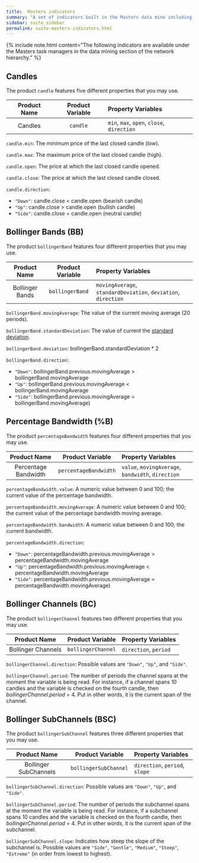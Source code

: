 ```yaml
---
title:  Masters indicators
summary: "A set of indicators built in the Masters data mine including candles, Bollinger Bands (BB), Percentage Bandwidth (%B), Bollinger Channels, and Bollinger Subchannels."
sidebar: suite_sidebar
permalink: suite-masters-indicators.html
---
```


{% include note.html content="The following indicators are available under the Masters task managers in the data mining section of the network hierarchy." %}

## Candles

The product ```candle``` features five different properties that you may use.

| Product Name | Product Variable | Property Variables |
| :---: | :---: | :--- | 
| Candles | ```candle``` | ```min```, ```max```, ```open```, ```close```, ```direction``` |

```candle.min```: The minimum price of the last closed candle (low).

```candle.max```: The maximum price of the last closed candle (high).

```candle.open```: The price at which the last closed candle opened.

```candle.close```: The price at which the last closed candle closed.

```candle.direction```: 
* ```"Down"```: candle.close < candle.open (bearish candle)
* ```"Up"```: candle.close > candle.open (bullish candle)
* ```"Side"```: candle.close = candle.open (neutral candle)

## Bollinger Bands (BB)

The product ```bollingerBand``` features four different properties that you may use.

| Product Name | Product Variable | Property Variables |
| :---: | :---: | :--- | 
| Bollinger Bands | ```bollingerBand``` | ```movingAverage```, ```standardDeviation```, ```deviation```, ```direction``` |

```bollingerBand.movingAverage```: The value of the current moving average (20 periods).

```bollingerBand.standardDeviation```: The value of current the [standard deviation](https://en.wikipedia.org/wiki/Standard_deviation).

```bollingerBand.deviation```: bollingerBand.standardDeviation * 2

```bollingerBand.direction```:  
* ```"Down"```: bollingerBand.previous.movingAverage > bollingerBand.movingAverage 
* ```"Up"```: bollingerBand.previous.movingAverage < bollingerBand.movingAverage
* ```"Side"```: bollingerBand.previous.movingAverage = bollingerBand.movingAverage)

## Percentage Bandwidth (%B)

The product ```percentageBandwidth``` features four different properties that you may use.

| Product Name | Product Variable | Property Variables |
| :---: | :---: | :--- | 
| Percentage Bandwidth | ```percentageBandwidth``` | ```value```, ```movingAverage```, ```bandwidth```, ```direction``` |

```percentageBandwidth.value```: A numeric value between 0 and 100; the current value of the percentage bandwidth.

```percentageBandwidth.movingAverage```: A numeric value between 0 and 100; the current value of the percentage bandwidth moving average.

```percentageBandwidth.bandwidth```: A numeric value between 0 and 100; the current bandwidth.

```percentageBandwidth.direction```: 
* ```"Down"```: percentageBandwidth.previous.movingAverage > percentageBandwidth.movingAverage
* ```"Up"```: percentageBandwidth.previous.movingAverage < percentageBandwidth.movingAverage
* ```"Side"```: percentageBandwidth.previous.movingAverage = percentageBandwidth.movingAverage)

## Bollinger Channels (BC)

The product ```bollingerChannel``` features two different properties that you may use.

| Product Name | Product Variable | Property Variables |
| :---: | :---: | :--- | 
| Bollinger Channels | ```bollingerChannel``` | ```direction```, ```period``` |

```bollingerChannel.direction```: Possible values are ```"Down"```, ```"Up"```, and ```"Side"```.

```bollingerChannel.period```: The number of periods the channel spans at the moment the variable is being read. For instance, if a channel spans 10 candles and the variable is checked on the fourth candle, then _bollingerChannel.period_ = 4. Put in other words, it is the current span of the channel.

## Bollinger SubChannels (BSC)

The product ```bollingerSubChannel``` features three different properties that you may use.

| Product Name | Product Variable | Property Variables |
| :---: | :---: | :--- | 
| Bollinger SubChannels | ```bollingerSubChannel``` | ```direction```, ```period```, ```slope``` |

```bollingerSubChannel.direction```: Possible values are ```"Down"```, ```"Up"```, and ```"Side"```.

```bollingerSubChannel.period```: The number of periods the subchannel spans at the moment the variable is being read. For instance, if a subchannel spans 10 candles and the variable is checked on the fourth candle, then _bollingerChannel.period_ = 4. Put in other words, it is the current span of the subchannel.

```bollingerSubChannel.slope```: Indicates how steep the slope of the subchannel is. Possible values are ```"Side"```, ```"Gentle"```, ```"Medium"```, ```"Steep"```, ```"Extreme"``` (in order from lowest to highest).